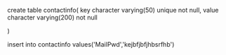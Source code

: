 create table contactinfo(
	key character varying(50) unique not null,
	value character varying(200) not null
	 
)

insert into contactinfo values('MailPwd','kejbfjbfjhbsrfhb')
